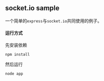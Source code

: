 ## socket.io sample  

一个简单的`express`与`socket.io`共同使用的例子。   

#### 运行方式  
先安装依赖  

```
npm install
```

然后运行  

```
node app
```


